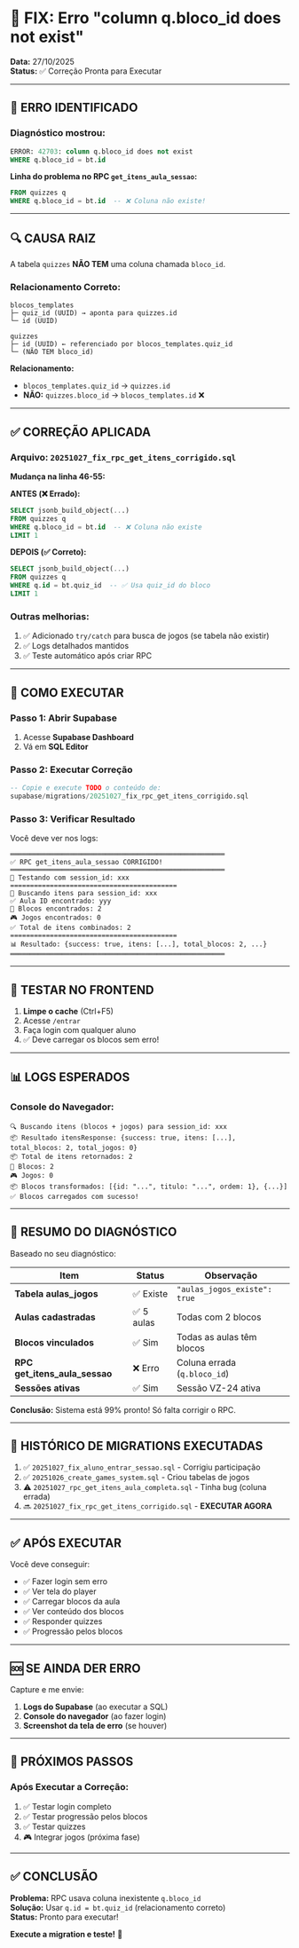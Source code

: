 # 🔧 FIX: Erro "column q.bloco_id does not exist"

**Data:** 27/10/2025  
**Status:** ✅ Correção Pronta para Executar

---

## 🐛 ERRO IDENTIFICADO

### Diagnóstico mostrou:
```sql
ERROR: 42703: column q.bloco_id does not exist
WHERE q.bloco_id = bt.id
```

**Linha do problema no RPC `get_itens_aula_sessao`:**
```sql
FROM quizzes q 
WHERE q.bloco_id = bt.id  -- ❌ Coluna não existe!
```

---

## 🔍 CAUSA RAIZ

A tabela `quizzes` **NÃO TEM** uma coluna chamada `bloco_id`.

### Relacionamento Correto:
```
blocos_templates
├─ quiz_id (UUID) → aponta para quizzes.id
└─ id (UUID)

quizzes
├─ id (UUID) ← referenciado por blocos_templates.quiz_id
└─ (NÃO TEM bloco_id)
```

**Relacionamento:**
- `blocos_templates.quiz_id` → `quizzes.id`
- **NÃO:** `quizzes.bloco_id` → `blocos_templates.id` ❌

---

## ✅ CORREÇÃO APLICADA

### Arquivo: `20251027_fix_rpc_get_itens_corrigido.sql`

**Mudança na linha 46-55:**

**ANTES (❌ Errado):**
```sql
SELECT jsonb_build_object(...)
FROM quizzes q 
WHERE q.bloco_id = bt.id  -- ❌ Coluna não existe
LIMIT 1
```

**DEPOIS (✅ Correto):**
```sql
SELECT jsonb_build_object(...)
FROM quizzes q 
WHERE q.id = bt.quiz_id  -- ✅ Usa quiz_id do bloco
LIMIT 1
```

### Outras melhorias:
1. ✅ Adicionado `try/catch` para busca de jogos (se tabela não existir)
2. ✅ Logs detalhados mantidos
3. ✅ Teste automático após criar RPC

---

## 🚀 COMO EXECUTAR

### Passo 1: Abrir Supabase
1. Acesse **Supabase Dashboard**
2. Vá em **SQL Editor**

### Passo 2: Executar Correção
```sql
-- Copie e execute TODO o conteúdo de:
supabase/migrations/20251027_fix_rpc_get_itens_corrigido.sql
```

### Passo 3: Verificar Resultado
Você deve ver nos logs:
```
══════════════════════════════════════════════════════
✅ RPC get_itens_aula_sessao CORRIGIDO!
══════════════════════════════════════════════════════
🧪 Testando com session_id: xxx
==========================================
🔵 Buscando itens para session_id: xxx
✅ Aula ID encontrado: yyy
📄 Blocos encontrados: 2
🎮 Jogos encontrados: 0
✅ Total de itens combinados: 2
==========================================
📊 Resultado: {success: true, itens: [...], total_blocos: 2, ...}
══════════════════════════════════════════════════════
```

---

## 🧪 TESTAR NO FRONTEND

1. **Limpe o cache** (Ctrl+F5)
2. Acesse `/entrar`
3. Faça login com qualquer aluno
4. ✅ Deve carregar os blocos sem erro!

---

## 📊 LOGS ESPERADOS

### Console do Navegador:
```
🔍 Buscando itens (blocos + jogos) para session_id: xxx
📦 Resultado itensResponse: {success: true, itens: [...], total_blocos: 2, total_jogos: 0}
📦 Total de itens retornados: 2
📄 Blocos: 2
🎮 Jogos: 0
📦 Blocos transformados: [{id: "...", titulo: "...", ordem: 1}, {...}]
✅ Blocos carregados com sucesso!
```

---

## 🎯 RESUMO DO DIAGNÓSTICO

Baseado no seu diagnóstico:

| Item | Status | Observação |
|------|--------|------------|
| **Tabela aulas_jogos** | ✅ Existe | `"aulas_jogos_existe": true` |
| **Aulas cadastradas** | ✅ 5 aulas | Todas com 2 blocos |
| **Blocos vinculados** | ✅ Sim | Todas as aulas têm blocos |
| **RPC get_itens_aula_sessao** | ❌ Erro | Coluna errada (`q.bloco_id`) |
| **Sessões ativas** | ✅ Sim | Sessão VZ-24 ativa |

**Conclusão:** Sistema está 99% pronto! Só falta corrigir o RPC.

---

## 🔄 HISTÓRICO DE MIGRATIONS EXECUTADAS

1. ✅ `20251027_fix_aluno_entrar_sessao.sql` - Corrigiu participação
2. ✅ `20251026_create_games_system.sql` - Criou tabelas de jogos
3. ⚠️ `20251027_rpc_get_itens_aula_completa.sql` - Tinha bug (coluna errada)
4. 🔜 `20251027_fix_rpc_get_itens_corrigido.sql` - **EXECUTAR AGORA**

---

## ✅ APÓS EXECUTAR

Você deve conseguir:
- ✅ Fazer login sem erro
- ✅ Ver tela do player
- ✅ Carregar blocos da aula
- ✅ Ver conteúdo dos blocos
- ✅ Responder quizzes
- ✅ Progressão pelos blocos

---

## 🆘 SE AINDA DER ERRO

Capture e me envie:

1. **Logs do Supabase** (ao executar a SQL)
2. **Console do navegador** (ao fazer login)
3. **Screenshot da tela de erro** (se houver)

---

## 📝 PRÓXIMOS PASSOS

### Após Executar a Correção:
1. ✅ Testar login completo
2. ✅ Testar progressão pelos blocos
3. ✅ Testar quizzes
4. 🎮 Integrar jogos (próxima fase)

---

## ✅ CONCLUSÃO

**Problema:** RPC usava coluna inexistente `q.bloco_id`  
**Solução:** Usar `q.id = bt.quiz_id` (relacionamento correto)  
**Status:** Pronto para executar!

**Execute a migration e teste!** 🚀



